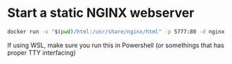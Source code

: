 # Start a static NGINX webserver

```bash
docker run -v "$(pwd)/html:/usr/share/nginx/html" -p 5777:80 -d nginx
```

If using WSL, make sure you run this in Powershell (or somethings that has proper TTY interfacing)
